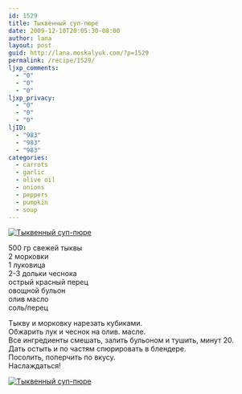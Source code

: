 ```yaml
---
id: 1529
title: Тыквенный суп-пюре
date: 2009-12-10T20:05:30-08:00
author: lana
layout: post
guid: http://lana.moskalyuk.com/?p=1529
permalink: /recipe/1529/
ljxp_comments:
  - "0"
  - "0"
  - "0"
ljxp_privacy:
  - "0"
  - "0"
  - "0"
ljID:
  - "983"
  - "983"
  - "983"
categories:
  - carrots
  - garlic
  - olive oil
  - onions
  - peppers
  - pumpkin
  - soup
---
```

<a class="flickr-image alignnone" title="Тыквенный суп-пюре" href="http://www.flickr.com/photos/67405678@N00/4175088381/" target="_blank"><img src="http://farm3.static.flickr.com/2543/4175088381_a5c72492fe.jpg" alt="Тыквенный суп-пюре" /></a>

500 гр свежей тыквы  
2 морковки  
1 луковица  
2-3 дольки чеснока  
острый красный перец  
овощной бульон  
олив масло  
соль/перец

Тыкву и морковку нарезать кубиками.  
Обжарить лук и чеснок на олив. масле.  
Все ингредиенты смешать, залить бульоном и тушить, минут 20.  
Дать остыть и по частям спюрировать в блендере.  
Посолить, поперчить по вкусу.  
Наслаждаться!

<a class="flickr-image alignnone" title="Тыквенный суп-пюре" href="http://www.flickr.com/photos/67405678@N00/4175848366/" target="_blank"><img src="http://farm3.static.flickr.com/2682/4175848366_8ed951a829.jpg" alt="Тыквенный суп-пюре" /></a>